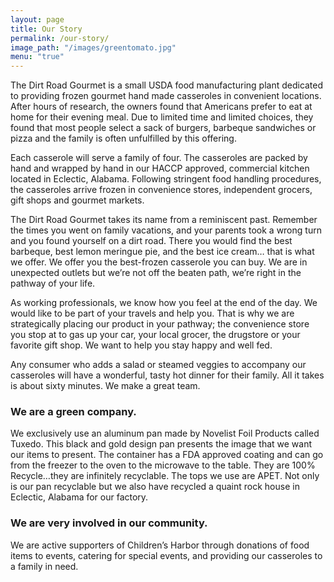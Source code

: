 ```yaml
---
layout: page
title: Our Story
permalink: /our-story/
image_path: "/images/greentomato.jpg"
menu: "true"
---
```

The Dirt Road Gourmet is a small USDA food manufacturing plant dedicated to providing frozen gourmet hand made casseroles in convenient locations. After hours of research, the owners found that Americans prefer to eat at home for their evening meal. Due to limited time and limited choices, they found that most people select a sack of burgers, barbeque sandwiches or pizza and the family is often unfulfilled by this offering.

Each casserole will serve a family of four. The casseroles are packed by hand and wrapped by hand in our HACCP approved, commercial kitchen located in Eclectic, Alabama. Following stringent food handling procedures, the casseroles arrive frozen in convenience stores, independent grocers, gift shops and gourmet markets.

The Dirt Road Gourmet takes its name from a reminiscent past. Remember the times you went on family vacations, and your parents took a wrong turn and you found yourself on a dirt road. There you would find the best barbeque, best lemon meringue pie, and the best ice cream… that is what we offer. We offer you the best-frozen casserole you can buy. We are in unexpected outlets but we’re not off the beaten path, we’re right in the pathway of your life.

As working professionals, we know how you feel at the end of the day. We would like to be part of your travels and help you. That is why we are strategically placing our product in your pathway; the convenience store you stop at to gas up your car, your local grocer, the drugstore or your favorite gift shop. We want to help you stay happy and well fed.

Any consumer who adds a salad or steamed veggies to accompany our casseroles will have a wonderful, tasty hot dinner for their family. All it takes is about sixty minutes. We make a great team.

### We are a green company.

We exclusively use an aluminum pan made by Novelist Foil Products called Tuxedo. This black and gold design pan presents the image that we want our items to present. The container has a FDA approved coating and can go from the freezer to the oven to the microwave to the table. They are 100% Recycle…they are infinitely recyclable. The tops we use are APET. Not only is our pan recyclable but we also have recycled a quaint rock house in Eclectic, Alabama for our factory.

### We are very involved in our community.

We are active supporters of Children’s Harbor through donations of food items to events, catering for special events, and providing our casseroles to a family in need.

